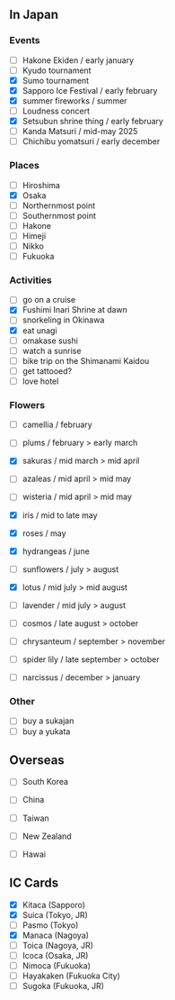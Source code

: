 ## In Japan

### Events

- [ ] Hakone Ekiden           / early january
- [ ] Kyudo tournament
- [x] Sumo tournament
- [x] Sapporo Ice Festival    / early february
- [x] summer fireworks        / summer
- [ ] Loudness concert        
- [x] Setsubun shrine thing   / early february
- [ ] Kanda Matsuri           / mid-may 2025
- [ ] Chichibu yomatsuri      / early december

### Places

- [ ] Hiroshima
- [x] Osaka
- [ ] Northernmost point
- [ ] Southernmost point
- [ ] Hakone
- [ ] Himeji
- [ ] Nikko
- [ ] Fukuoka

### Activities

- [ ] go on a cruise
- [x] Fushimi Inari Shrine at dawn
- [ ] snorkeling in Okinawa
- [x] eat unagi
- [ ] omakase sushi
- [ ] watch a sunrise
- [ ] bike trip on the Shimanami Kaidou
- [ ] get tattooed?
- [ ] love hotel

### Flowers

- [ ] camellia          / february
- [ ] plums             / february > early march
- [x] sakuras           / mid march > mid april
- [ ] azaleas           / mid april > mid may
- [ ] wisteria          / mid april > mid may
- [x] iris              / mid to late may
- [x] roses             / may
- [x] hydrangeas        / june
- [ ] sunflowers        / july > august
- [x] lotus             / mid july > mid august
- [ ] lavender          / mid july > august
- [ ] cosmos            / late august > october
- [ ] chrysanteum       / september > november
- [ ] spider lily       / late september > october
- [ ] narcissus         / december > january


### Other

- [ ] buy a sukajan
- [ ] buy a yukata

## Overseas

- [ ] South Korea
- [ ] China
- [ ] Taiwan
- [ ] New Zealand
- [ ] Hawai


## IC Cards

- [x] Kitaca (Sapporo)
- [x] Suica (Tokyo, JR)
- [ ] Pasmo (Tokyo)
- [x] Manaca (Nagoya)
- [ ] Toica (Nagoya, JR)
- [ ] Icoca (Osaka, JR)
- [ ] Nimoca (Fukuoka)
- [ ] Hayakaken (Fukuoka City)
- [ ] Sugoka (Fukuoka, JR)
<!-- - [ ] Pitapa (Kansai) -->